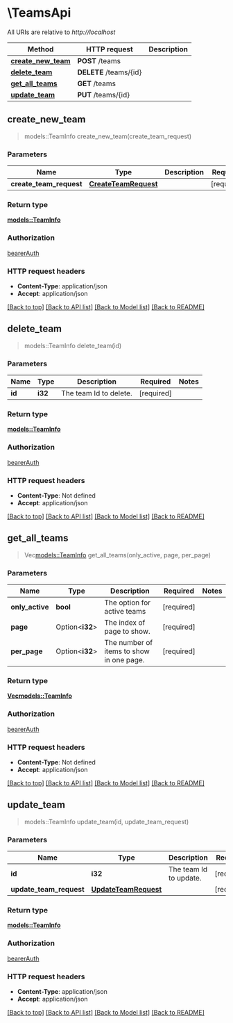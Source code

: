 # \TeamsApi

All URIs are relative to *http://localhost*

Method | HTTP request | Description
------------- | ------------- | -------------
[**create_new_team**](TeamsApi.md#create_new_team) | **POST** /teams | 
[**delete_team**](TeamsApi.md#delete_team) | **DELETE** /teams/{id} | 
[**get_all_teams**](TeamsApi.md#get_all_teams) | **GET** /teams | 
[**update_team**](TeamsApi.md#update_team) | **PUT** /teams/{id} | 



## create_new_team

> models::TeamInfo create_new_team(create_team_request)


### Parameters


Name | Type | Description  | Required | Notes
------------- | ------------- | ------------- | ------------- | -------------
**create_team_request** | [**CreateTeamRequest**](CreateTeamRequest.md) |  | [required] |

### Return type

[**models::TeamInfo**](TeamInfo.md)

### Authorization

[bearerAuth](../README.md#bearerAuth)

### HTTP request headers

- **Content-Type**: application/json
- **Accept**: application/json

[[Back to top]](#) [[Back to API list]](../README.md#documentation-for-api-endpoints) [[Back to Model list]](../README.md#documentation-for-models) [[Back to README]](../README.md)


## delete_team

> models::TeamInfo delete_team(id)


### Parameters


Name | Type | Description  | Required | Notes
------------- | ------------- | ------------- | ------------- | -------------
**id** | **i32** | The team Id to delete. | [required] |

### Return type

[**models::TeamInfo**](TeamInfo.md)

### Authorization

[bearerAuth](../README.md#bearerAuth)

### HTTP request headers

- **Content-Type**: Not defined
- **Accept**: application/json

[[Back to top]](#) [[Back to API list]](../README.md#documentation-for-api-endpoints) [[Back to Model list]](../README.md#documentation-for-models) [[Back to README]](../README.md)


## get_all_teams

> Vec<models::TeamInfo> get_all_teams(only_active, page, per_page)


### Parameters


Name | Type | Description  | Required | Notes
------------- | ------------- | ------------- | ------------- | -------------
**only_active** | **bool** | The option for active teams | [required] |
**page** | Option<**i32**> | The index of page to show. | [required] |
**per_page** | Option<**i32**> | The number of items to show in one page. | [required] |

### Return type

[**Vec<models::TeamInfo>**](TeamInfo.md)

### Authorization

[bearerAuth](../README.md#bearerAuth)

### HTTP request headers

- **Content-Type**: Not defined
- **Accept**: application/json

[[Back to top]](#) [[Back to API list]](../README.md#documentation-for-api-endpoints) [[Back to Model list]](../README.md#documentation-for-models) [[Back to README]](../README.md)


## update_team

> models::TeamInfo update_team(id, update_team_request)


### Parameters


Name | Type | Description  | Required | Notes
------------- | ------------- | ------------- | ------------- | -------------
**id** | **i32** | The team Id to update. | [required] |
**update_team_request** | [**UpdateTeamRequest**](UpdateTeamRequest.md) |  | [required] |

### Return type

[**models::TeamInfo**](TeamInfo.md)

### Authorization

[bearerAuth](../README.md#bearerAuth)

### HTTP request headers

- **Content-Type**: application/json
- **Accept**: application/json

[[Back to top]](#) [[Back to API list]](../README.md#documentation-for-api-endpoints) [[Back to Model list]](../README.md#documentation-for-models) [[Back to README]](../README.md)

